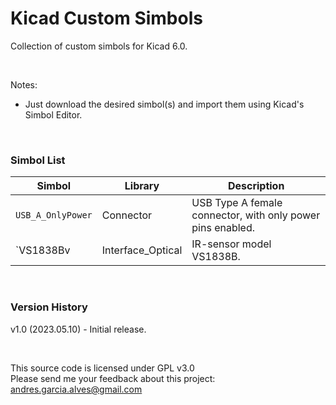 # Kicad Custom Simbols

Collection of custom simbols for Kicad 6.0.

&nbsp;

Notes:
- Just download the desired simbol(s) and import them using Kicad's Simbol Editor.

&nbsp;

### Simbol List

| Simbol            | Library           | Description                                                |
|-------------------|-------------------|------------------------------------------------------------|
| `USB_A_OnlyPower` | Connector         | USB Type A female connector, with only power pins enabled. |
| `VS1838Bv         | Interface_Optical | IR-sensor model VS1838B.                                   |

&nbsp;

### Version History

v1.0 (2023.05.10) - Initial release.  

&nbsp;

This source code is licensed under GPL v3.0  
Please send me your feedback about this project: andres.garcia.alves@gmail.com
